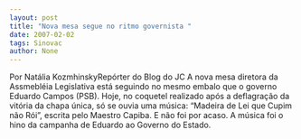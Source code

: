 ```yaml
---
layout: post
title: "Nova mesa segue no ritmo governista "
date: 2007-02-02
tags: Sinovac
author: None
---
```

Por Natália KozmhinskyRepórter do Blog do JC 
A nova mesa diretora da Assmebléia Legislativa está seguindo no mesmo embalo que o governo Eduardo Campos (PSB). 
Hoje, no coquetel realizado após a deflagração da vitória da chapa única, só se ouvia uma música: “Madeira de Lei que Cupim não Rói”, escrita pelo Maestro Capiba. 
E não foi por acaso. A música foi o hino da campanha de Eduardo ao Governo do Estado.&nbsp;&nbsp;&nbsp;&nbsp;&nbsp; 